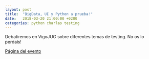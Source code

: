 ```yaml
---
layout: post
title:  "BigData, UI y Python a prueba!"
date:   2018-03-20 21:00:00 +0200
categories: python charlas testing
---
```

Debatiremos en VigoJUG sobre diferentes temas de testing.
No os lo perdais!

[Página del evento](https://www.meetup.com/es-ES/VigoJUG/events/247902679/)
